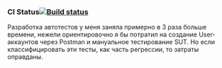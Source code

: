 ### CI Status[![Build status](https://ci.appveyor.com/api/projects/status/ascj79ytya95m8wc?svg=true)](https://ci.appveyor.com/project/LexinFrom02/post)

Разработка автотестов у меня заняла примерно в 3 раза больше времени, нежели ориентировочно я бы потратил на создание User-аккаунтов через Postman и мануальное тестирование SUT.
Но если классифицировать эти тесты, как часть регрессии, то затраты оправданы.
